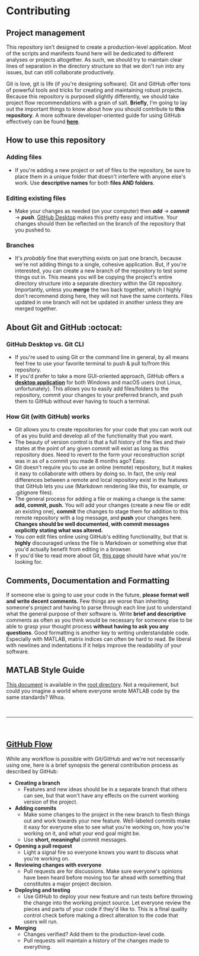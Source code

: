 # Contributing

## Project management

This repository isn't designed to create a production-level application. Most of the scripts and manifests found here will be dedicated to different analyses or projects altogether. As such, we should try to maintain clear lines of separation in the directory structure so that we don't run into any issues, but can still collaborate productively.

Git is love, git is life (if you're designing software). Git and GitHub offer tons of powerful tools and tricks for creating and maintaining robust projects. Because this repository is purposed slightly differently, we should take project flow recommendations with a grain of salt. **Briefly**, I'm going to lay out the important things to know about how you should contribute to **this repository**. A more software developer-oriented guide for using GitHub effectively can be found **[here](https://guides.github.com/introduction/flow/)**.

## How to use this repository

### Adding files
  * If you're adding a new project or set of files to the repository, be sure to place them in a unique folder that doesn't interfere with anyone else's work. Use **descriptive names** for both **files AND folders**.

### Editing existing files
  * Make your changes as needed (on your computer) then **_add_** -> **_commit_** -> **_push_**. [GitHub Desktop](https://desktop.github.com/) makes this pretty easy and intuitive. Your changes should then be reflected on the branch of the repository that you pushed to.

### Branches
  * It's _probably_ fine that everything exists on just one branch, because we're not adding things to a single, cohesive application. But, if you're interested, you can create a new branch of the repository to test some things out in. This means you will be copying the project's entire directory structure into a separate directory within the Git repository. Importantly, unless you **merge** the two back together, which I highly don't recommend doing here, they will not have the same contents. Files updated in one branch will not be updated in another unless they are merged together.
  
## About Git and GitHub :octocat:

### GitHub Desktop vs. Git CLI
  * If you're used to using Git or the command line in general, by all means feel free to use your favorite terminal to push & pull to/from this repository.
  * If you'd prefer to take a more GUI-oriented approach, GitHub offers a **[desktop application](https://desktop.github.com/)** for both Windows and macOS users (not Linux, unfortunately). This allows you to easily add files/folders to the repository, commit your changes to your preferred branch, and push them to GitHub without ever having to touch a terminal.

### How Git (with GitHub) works
  * Git allows you to create repositories for your code that you can work out of as you build and develop all of the functionality that you want.
  * The beauty of version control is that a full history of the files and their states at the point of any given commit will exist as long as this repository does. Need to revert to the form your reconstruction script was in as of a commit you made 8 months ago? Easy.
  * Git doesn't require you to use an online (remote) repository, but it makes it easy to collaborate with others by doing so. In fact, the only real differences between a remote and local repository exist in the features that GitHub lets you use (Markdown rendering like this, for example, or .gitignore files).
  * The general process for adding a file or making a change is the same: **add, commit, push.** You will add your changes (create a new file or edit an existing one), **commit** the changes to stage them for addition to this remote repository with a log message, and **push** your changes here. **Changes should be well documented, with commit messages explicitly stating what was altered.**
  * You _can_ edit files online using GitHub's editing functionality, but that is **highly** discouraged unless the file is Markdown or something else that you'd actually benefit from editing in a browser.
  * If you'd like to read more about Git, [this page](https://git-scm.com/about) should have what you're looking for.

## Comments, Documentation and Formatting

If someone else is going to use your code in the future, **please format well and write decent comments.** Few things are worse than inheriting someone's project and having to parse through each line just to understand what the general purpose of their software is. Write **brief and descriptive** comments as often as you think would be necessary for someone else to be able to grasp your thought process **without having to ask you any questions**. Good formatting is another key to writing understandable code. Especially with MATLAB, matrix indices can often be hard to read. Be liberal with newlines and indentations if it helps improve the readability of your software.

## MATLAB Style Guide

[This document](./MATLAB_style.pdf) is available in the [root directory](https://github.com/acochran50/cchmc-cpir). Not a requirement, but could you imagine a world where everyone wrote MATLAB code by the same standards? Whoa.

</br>

***

</br>

## [GitHub Flow](https://guides.github.com/introduction/flow/)

While any workflow is possible with Git/GitHub and we're not necessarily using one, here is a brief synopsis the general contribution process as described by GitHub:

* **Creating a branch**
  * Features and new ideas should be in a separate branch that others can see, but that won't have any effects on the current working version of the project.
* **Adding commits**
  * Make some changes to the project in the new branch to flesh things out and work towards your new feature. Well-labeled commits make it easy for everyone else to see what you're working on, how you're working on it, and what your end goal might be.
  * Use **short, meaningful** commit messages.
* **Opening a pull request**
  * Light a signal fire so everyone knows you want to discuss what you're working on.
* **Reviewing changes with everyone**
  * Pull requests are for discussions. Make sure everyone's opinions have been heard before moving too far ahead with something that constitutes a major project decision.
* **Deploying and testing**
  * Use GitHub to deploy your new feature and run tests before throwing the change into the working project source. Let everyone review the pieces and parts of your code if they'd like to. This is a final quality control check before making a direct alteration to the code that users will run.
* **Merging**
  * Changes verified? Add them to the production-level code.
  * Pull requests will maintain a history of the changes made to everything.
